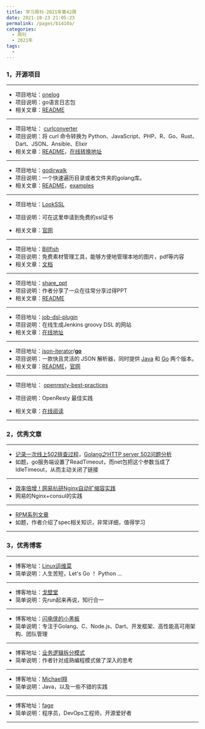 ```yaml
---
title: 学习周刊-2021年第42周
date: 2021-10-23 21:05:23
permalink: /pages/b1410a/
categories:
  - 周刊
  - 2021年
tags:
  - 
---
```


### **1，开源项目**

---

- 项目地址：[onelog](https://github.com/udbjqrmna/onelog)
- 项目说明：go语言日志包
- 相关文章：[README](https://github.com/udbjqrmna/onelog/blob/master/README.md)

---

- 项目地址： [curlconverter](https://github.com/curlconverter/curlconverter)
- 项目说明：将 curl 命令转换为 Python、JavaScript、PHP、R、Go、Rust、Dart、JSON、Ansible、Elixir
- 相关文章：[README](https://github.com/curlconverter/curlconverter/blob/master/README.md)，[在线转换地址](https://curl.trillworks.com/#go)

---

- 项目地址：[godirwalk](https://github.com/karrick/godirwalk)
- 项目说明：一个快速遍历目录或者文件夹的golang库。
- 相关文章：[README](https://github.com/karrick/godirwalk/blob/master/README.md)，[examples](https://github.com/karrick/godirwalk/tree/master/examples)

---

- 项目地址：[LookSSL](https://lookssl.com/)

- 项目说明：可在这里申请到免费的ssl证书

- 相关文章：[官网](https://lookssl.com/)

---

- 项目地址：[Billfish](https://www.billfish.cn/)
- 项目说明：免费素材管理工具，能够方便地管理本地的图片，pdf等内容
- 相关文章：[文档](https://www.billfish.cn/category/knowledge/)

---

- 项目地址：[share_ppt](https://github.com/rfyiamcool/share_ppt)
- 项目说明：作者分享了一众在往常分享过得PPT
- 相关文章：[README](https://github.com/rfyiamcool/share_ppt/blob/master/README.md)

---

- 项目地址：[job-dsl-plugin](https://github.com/jenkinsci/job-dsl-plugin)
- 项目说明：在线生成Jenkins groovy DSL 的网站
- 相关文章：[在线地址](https://jenkinsci.github.io/job-dsl-plugin/#)

---

- 项目地址：[json-iterator](https://github.com/json-iterator)/**[go](https://github.com/json-iterator/go)**
- 项目说明：一款快且灵活的 JSON 解析器，同时提供 [Java](https://github.com/json-iterator/java) 和 [Go](https://github.com/json-iterator/go) 两个版本。
- 相关文章：[README](https://github.com/json-iterator/go/blob/master/README.md)，[官网](http://jsoniter.com/index.cn.html)

---

- 项目地址： [openresty-best-practices](https://github.com/moonbingbing/openresty-best-practices)
- 项目说明：OpenResty 最佳实践

- 相关文章：[在线阅读](https://moonbingbing.gitbooks.io/openresty-best-practices/content/)

---

###  2，优秀文章

---

-  [记录一次线上502排查过程](https://studygolang.com/articles/35267#reply5)，[Golang之HTTP server 502问题分析](https://segmentfault.com/a/1190000023635278)
-  如题，go服务端设置了ReadTimeout，而net包把这个参数当成了IdleTimeout，从而主动关闭了链接

----

-  [效率倍增！网易杭研Nginx自动扩缩容实践](https://sq.sf.163.com/blog/article/375808724630351872)
- 网易的Nginx+consul的实践

---

-  [RPM系列文章](https://www.cnblogs.com/michael-xiang/tag/rpm/)
-  如题，作者介绍了spec相关知识，非常详细，值得学习

---



### **3，优秀博客**

---

- 博客地址：[Linux运维菜](http://www.opcai.top/)
- 简单说明：人生苦短，Let's Go ！ Python ...

----

- 博客地址：[戈壁堂](http://gebitang.com/)
- 简单说明：先run起来再说，知行合一

---

- 博客地址：[闪电侠的小黑板](https://chende.ren/)
- 简单说明：专注于Golang、C、Node.js、Dart、开发框架、高性能高可用架构、团队管理

---

- 博客地址：[业务逻辑拆分模式](https://autonomy.design/)
- 简单说明：作者针对成熟编程模式做了深入的思考

---

- 博客地址：[Michael翔](https://www.cnblogs.com/michael-xiang/)
- 简单说明：Java，以及一些不错的实践

---

- 博客地址：[fage](http://fage.io)
- 简单说明：程序员，DevOps工程师，开源爱好者

---